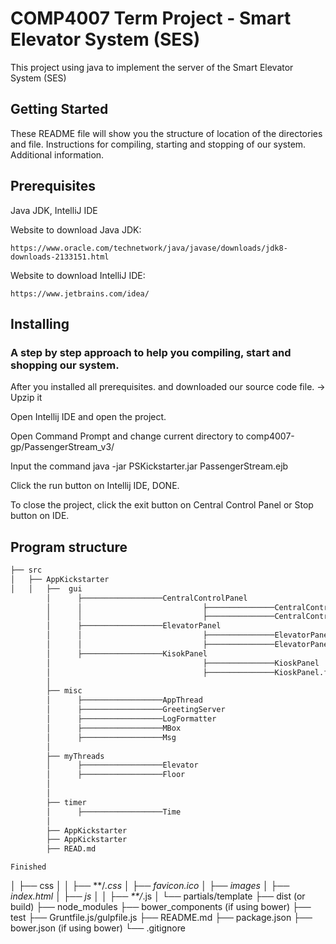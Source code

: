# COMP4007 Term Project - Smart Elevator System (SES)

This project using java to implement the server of the Smart Elevator System (SES)

## Getting Started

These README file will show you the structure of location of the directories and file.
Instructions for compiling, starting and stopping of our system.
Additional information.

## Prerequisites

Java JDK, IntelliJ IDE

Website to download Java JDK:
```
https://www.oracle.com/technetwork/java/javase/downloads/jdk8-downloads-2133151.html
```
Website to download IntelliJ IDE:
```
https://www.jetbrains.com/idea/
```
## Installing

### A step by step approach to help you compiling, start and shopping our system.

After you installed all prerequisites. and downloaded our source code file. -> Upzip it

Open Intellij IDE and open the project. 

Open Command Prompt and change current directory to comp4007-gp/PassengerStream_v3/

Input the command java -jar PSKickstarter.jar PassengerStream.ejb 

Click the run button on Intellij IDE, DONE.

To close the project, click the exit button on Central Control Panel or Stop button on IDE.

## Program structure

```bash
├── src
│   ├── AppKickstarter
│   │   ├──  gui
        │      ├──────────────────CentralControlPanel
        │      │                           ├───────────────CentralControlPanel
        │      │                           ├───────────────CentralControlPanel.form
        │      ├──────────────────ElevatorPanel
        │      │                           ├───────────────ElevatorPanel
        │      │                           ├───────────────ElevatorPanel.form
        │      ├──────────────────KisokPanel
        │                                  ├───────────────KioskPanel
        │                                  ├───────────────KioskPanel.form
        │                                 
        ├── misc
        │      ├──────────────────AppThread
        │      ├──────────────────GreetingServer
        │      ├──────────────────LogFormatter
        │      ├──────────────────MBox
        │      ├──────────────────Msg
        │
        ├── myThreads
        │      ├──────────────────Elevator
        │      ├──────────────────Floor
        │
        │
        ├── timer
        │      ├──────────────────Time
        │
        ├── AppKickstarter
        ├── AppKickstarter
        ├── READ.md
```

```
Finished
```

│   ├── css
│   │   ├── **/*.css
│   ├── favicon.ico
│   ├── images
│   ├── index.html
│   ├── js
│   │   ├── **/*.js
│   └── partials/template
├── dist (or build)
├── node_modules
├── bower_components (if using bower)
├── test
├── Gruntfile.js/gulpfile.js
├── README.md
├── package.json
├── bower.json (if using bower)
└── .gitignore
                      


